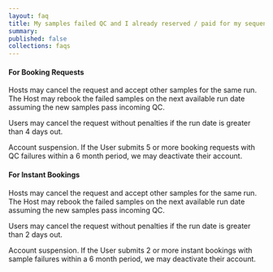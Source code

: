 ```yaml
---
layout: faq
title: My samples failed QC and I already reserved / paid for my sequencing run. What happens now?
summary:
published: false
collections: faqs
---
```


#### For Booking Requests

Hosts may cancel the request and accept other samples for the same run. The Host may rebook the failed samples on the next available run date assuming the new samples pass incoming QC.

Users may cancel the request without penalties if the run date is greater than 4 days out.

Account suspension. If the User submits 5 or more booking requests with QC failures within a 6 month period, we may deactivate their account.

#### For Instant Bookings

Hosts may cancel the request and accept other samples for the same run. The Host may rebook the failed samples on the next available run date assuming the new samples pass incoming QC.

Users may cancel the request without penalties if the run date is greater than 2 days out.

Account suspension. If the User submits 2 or more instant bookings with sample failures within a 6 month period, we may deactivate their account.
